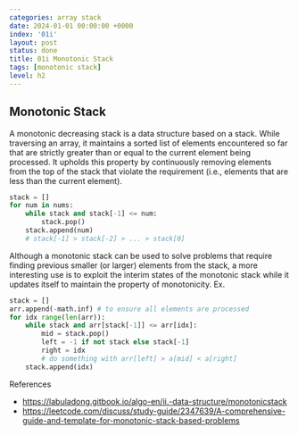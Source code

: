 ```yaml
---
categories: array stack
date: 2024-01-01 00:00:00 +0000
index: '01i'
layout: post
status: done
title: 01i Monotonic Stack
tags: [monotonic stack]
level: h2
---
```



## Monotonic Stack

A monotonic decreasing stack is a data structure based on a stack. While traversing an array, it maintains a sorted list of elements encountered so far that are strictly greater than or equal to the current element being processed. It upholds this property by continuously removing elements from the top of the stack that violate the requirement (i.e., elements that are less than the current element).

```python
stack = []
for num in nums:
    while stack and stack[-1] <= num:
        stack.pop()
    stack.append(num)
    # stack[-1] > stack[-2] > ... > stack[0]
```

Although a monotonic stack can be used to solve problems that require finding previous smaller (or larger) elements from the stack, a more interesting use is to exploit the interim states of the monotonic stack while it updates itself to maintain the property of monotonicity. Ex.

```python
stack = []
arr.append(-math.inf) # to ensure all elements are processed
for idx range(len(arr)):
    while stack and arr[stack[-1]] <= arr[idx]:
        mid = stack.pop()
        left = -1 if not stack else stack[-1]
        right = idx
        # do something with arr[left] > a[mid] < a[right]
    stack.append(idx)
```

References 
- https://labuladong.gitbook.io/algo-en/ii.-data-structure/monotonicstack
- https://leetcode.com/discuss/study-guide/2347639/A-comprehensive-guide-and-template-for-monotonic-stack-based-problems